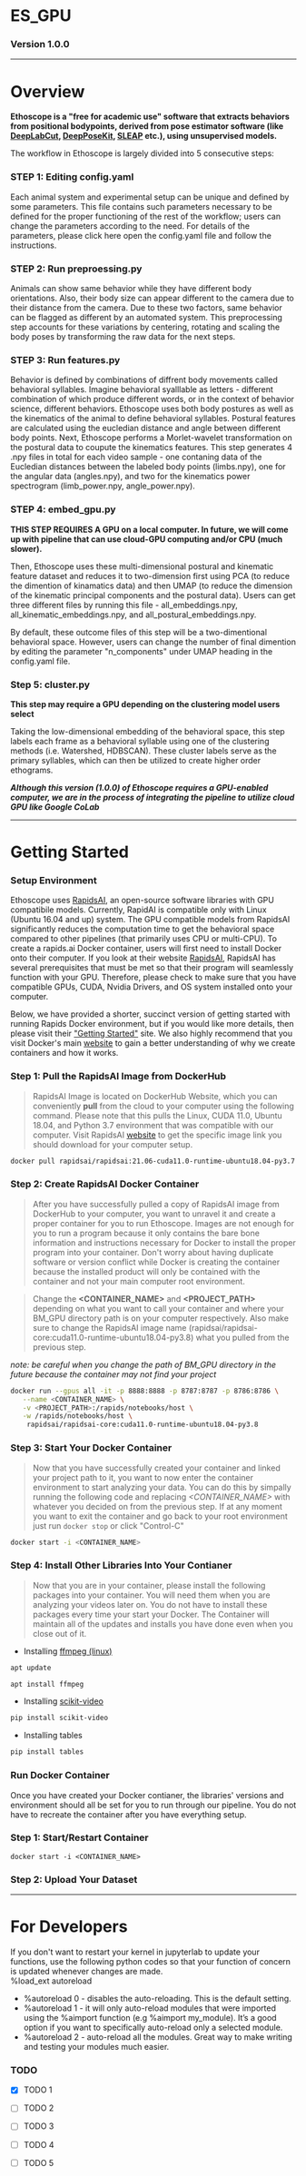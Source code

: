 # ES_GPU
### Version 1.0.0

---
# Overview
**Ethoscope is a "free for academic use" software that extracts behaviors from positional bodypoints, derived from pose estimator software (like [DeepLabCut](http://www.mackenziemathislab.org/deeplabcut), [DeepPoseKit](https://github.com/jgraving/DeepPoseKit), [SLEAP](https://sleap.ai/) etc.), using unsupervised models.** 

The workflow in Ethoscope is largely divided into 5 consecutive steps:

### STEP 1: Editing config.yaml
Each animal system and experimental setup can be unique and defined by some parameters. This file contains such parameters necessary to be defined for the proper functioning of the rest of the workflow; users can change the parameters according to the need. For details of the parameters, please click here open the config.yaml file and follow the instructions.

<!-- ### STEP 2: data_formatting.py
* config parameter: 
   * DLC
   * SLEAP
* helper function for converting different data format to npy
 Please note, users do not need to edit this file if the primary source of pose data is DLC or SLEAP. If the user uses some other software for body point estimation, then format the data into npy. -->

### STEP 2: Run preproessing.py
Animals can show same behavior while they have different body orientations. Also, their body size can appear different to the camera due to their distance from the camera. Due to these two factors, same behavior can be flagged as different by an automated system. This preprocessing step accounts for these variations by centering, rotating and scaling the body poses by transforming the raw data for the next steps.

### STEP 3: Run features.py
Behavior is defined by combinations of diffrent body movements called behavioral syllables. Imagine behavioral syalllable as letters - different combination of which produce different words, or in the context of behavior science, different behaviors. Ethoscope uses both body postures as well as the kinematics of the animal to define behavioral syllables. Postural features are calculated using the eucledian distance and angle between different body points. Next, Ethoscope performs a Morlet-wavelet transformation on the postural data to coupute the kinematics features. This step generates 4 .npy files in total for each video sample - one contaning data of the Eucledian distances between the labeled body points (limbs.npy), one for the angular data (angles.npy), and two for the kinematics power spectrogram (limb_power.npy, angle_power.npy).

### STEP 4: embed_gpu.py
**THIS STEP REQUIRES A GPU on a local computer. In future, we will come up with pipeline that can use cloud-GPU computing and/or CPU (much slower).**

Then, Ethoscope uses these multi-dimensional postural and kinematic feature dataset and reduces it to two-dimension first using PCA (to reduce the dimention of kinamatics data) and then UMAP (to reduce the dimension of the kinematic principal components and the postural data). Users can get three different files by running this file - all_embeddings.npy, all_kinematic_embeddings.npy, and all_postural_embeddings.npy.

By default, these outcome files of this step will be a two-dimentional behavioral space. However, users can change the number of final dimention by editing the parameter "n_components" under UMAP heading in the config.yaml file.



### Step 5: cluster.py
**This step may require a GPU depending on the clustering model users select**

Taking the low-dimensional embedding of the behavioral space, this step labels each frame as a behavioral syllable using one of the clustering methods (i.e. Watershed, HDBSCAN). These cluster labels serve as the primary syllables, which can then be utilized to create higher order ethograms.

***Although this version (1.0.0) of Ethoscope requires a GPU-enabled computer, we are in the process of integrating the pipeline to utilize cloud GPU like Google CoLab***

---
# Getting Started

### Setup Environment
Ethoscope uses [RapidsAI](https://rapids.ai/), an open-source software libraries with GPU compatibile models. Currently, RapidAI is compatible only with Linux (Ubuntu 16.04 and up) system. The GPU compatible models from RapidsAI significantly reduces the computation time to get the behavioral space compared to other pipelines (that primarily uses CPU or multi-CPU). To create a rapids.ai Docker container, users will first need to install Docker onto their computer. If you look at their website [RapidsAI](https://rapids.ai/start.html), RapidsAI has several prerequisites that must be met so that their program will seamlessly function with your GPU. Therefore, please check to make sure that you have compatible GPUs, CUDA, Nvidia Drivers, and OS system installed onto your computer.

Below, we have provided a shorter, succinct version of getting started with running Rapids Docker environment, but if you would like more details, then please visit their ["Getting Started"](https://rapids.ai/start.html) site. We also highly recommend that you visit Docker's main [website](https://www.docker.com/) to gain a better understanding of why we create containers and how it works.

### Step 1: Pull the RapidsAI Image from DockerHub
> RapidsAI Image is located on DockerHub Website, which you can conveniently **pull** from the cloud to your computer using the following command. Please note that this pulls the Linux, CUDA 11.0, Ubuntu 18.04, and Python 3.7 environment that was compatible with our computer. Visit RapidsAI [website](https://rapids.ai/start.html) to get the specific image link you should download for your computer setup.
```sh
docker pull rapidsai/rapidsai:21.06-cuda11.0-runtime-ubuntu18.04-py3.7
```

### Step 2: Create RapidsAI Docker Container
> After you have successfully pulled a copy of RapidsAI image from DockerHub to your computer, you want to unravel it and create a proper container for you to run Ethoscope. Images are not enough for you to run a program because it only contains the bare bone information and instructions necessary for Docker to install the proper program into your container. Don't worry about having duplicate software or version conflict while Docker is creating the container because the installed product will only be contained with the container and not your main computer root environment. 

> Change the **<CONTAINER_NAME>** and **<PROJECT_PATH>** depending on what you want to call your container and where your BM_GPU directory path is on your computer respectively. Also make sure to change the RapidsAI image name (rapidsai/rapidsai-core:cuda11.0-runtime-ubuntu18.04-py3.8) what you pulled from the previous step.

*note: be careful when you change the path of BM_GPU directory in the future because the container may not find your project* 

```sh
docker run --gpus all -it -p 8888:8888 -p 8787:8787 -p 8786:8786 \
   --name <CONTAINER_NAME> \
   -v <PROJECT_PATH>:/rapids/notebooks/host \
   -w /rapids/notebooks/host \
    rapidsai/rapidsai-core:cuda11.0-runtime-ubuntu18.04-py3.8
```

### Step 3: Start Your Docker Container
> Now that you have successfully created your container and linked your project path to it, you want to now enter the container environment to start analyzing your data. You can do this by simpally running the following code and replacing *<CONTAINER_NAME>* with whatever you decided on from the previous step.
> If at any moment you want to exit the container and go back to your root environment just run ```docker stop``` or click "Control-C"

```sh
docker start -i <CONTAINER_NAME>
```

### Step 4: Install Other Libraries Into Your Contianer
> Now that you are in your container, please install the following packages into your container. You will need them when you are analyzing your videos later on. You do not have to install these packages every time your start your Docker. The Container will maintain all of the updates and installs you have done even when you close out of it.
* Installing [ffmpeg (linux)](https://linuxize.com/post/how-to-install-ffmpeg-on-ubuntu-18-04/)   
```sh
apt update
```   
```sh
apt install ffmpeg
```
* Installing [scikit-video](http://www.scikit-video.org/stable/)   
```sh
pip install scikit-video
```
* Installing tables
```sh
pip install tables
```


### Run Docker Container
Once you have created your Docker contianer, the libraries' versions and environment should all be set for you to run through our pipeline. You do not have to recreate the container after you have everything setup.
### Step 1: Start/Restart Container   
`docker start -i <CONTAINER_NAME>`   
### Step 2: Upload Your Dataset



---
# For Developers

If you don't want to restart your kernel in jupyterlab to update your functions, use the following python codes so that your function of concern is updated whenever changes are made.   
%load_ext autoreload   
* %autoreload 0 - disables the auto-reloading. This is the default setting.
* %autoreload 1 - it will only auto-reload modules that were imported using the %aimport function (e.g %aimport my_module). It’s a good option if you want to specifically auto-reload only a selected module.
* %autoreload 2 - auto-reload all the modules. Great way to make writing and testing your modules much easier.

### TODO
- [X] TODO 1
- [ ] TODO 2
- [ ] TODO 3
- [ ] TODO 4
- [ ] TODO 5





